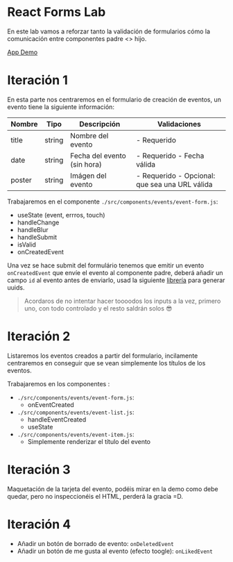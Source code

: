 # React Forms Lab

En este lab vamos a reforzar tanto la validación de formularios cómo la comunicación entre componentes padre <> hijo.

[App Demo](https://ironptsolutions.github.io/react-forms-lab/index.html)

# Iteración 1

En esta parte nos centraremos en el formulario de creación de eventos, un evento tiene la siguiente información:

| Nombre      | Tipo     | Descripción                 | Validaciones                                   |
|-------------|----------|-----------------------------|------------------------------------------------|
| title       | string   | Nombre del evento           | - Requerido                                    |
| date        | string   | Fecha del evento (sin hora) | - Requerido - Fecha válida                     |
| poster      | string   | Imágen del evento           | - Requerido - Opcional: que sea una URL válida |

Trabajaremos en el componente `./src/components/events/event-form.js`:
  - useState (event, errros, touch)
  - handleChange
  - handleBlur
  - handleSubmit
  - isValid
  - onCreatedEvent

Una vez se hace submit del formulário tenemos que emitir un evento `onCreatedEvent` que envíe el evento al componente padre, deberá añadir un campo `id` al evento antes de enviarlo,
usad la siguiente [librería](https://www.npmjs.com/package/uuid) para generar uuids.

> Acordaros de no intentar hacer toooodos los inputs a la vez, primero uno, con todo controlado y el resto saldrán solos 😎

# Iteración 2

Listaremos los eventos creados a partir del formulario, incilamente centraremos en conseguir que se vean simplemente los títulos de los eventos.

Trabajaremos en los componentes :
- `./src/components/events/event-form.js`: 
  - onEventCreated
- `./src/components/events/event-list.js`: 
  - handleEventCreated
  - useState
- `./src/components/events/event-item.js`: 
  - Simplemente renderizar el título del evento


# Iteración 3

Maquetación de la tarjeta del evento, podéis mirar en la demo como debe quedar, pero no inspeccionéis el HTML, perderá la gracia =D.


# Iteración 4

- Añadir un botón de borrado de evento: `onDeletedEvent`
- Añadir un botón de me gusta al evento (efecto toogle): `onLikedEvent`
